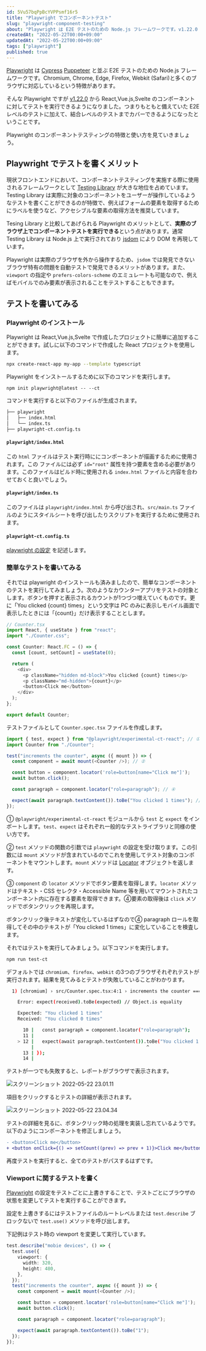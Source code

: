 ```yaml
---
id: 5Vu57bqPpBcYVPPsmf16r5
title: "Playwright でコンポーネントテスト"
slug: "playwright-component-testing"
about: "Playwright は E2E テストのための Node.js フレームワークです。v1.22.0 から React,Vue.js,Svelte のコンポーネントに対してテストを実行できるようになりました。つまりもともと備えていた E2E レベルのテストに加えて、結合レベルのテストまでカバーできるようになったということです。"
createdAt: "2022-05-22T00:00+09:00"
updatedAt: "2022-05-22T00:00+09:00"
tags: ["playwright"]
published: true
---
```

[Playwright](https://playwright.dev/) は [Cypress](https://www.cypress.io/) [Puppeteer](https://pptr.dev/) と並ぶ E2E テストのための Node.js フレームワークです。Chromium, Chrome, Edge, Firefox, Webkit (Safari)と多くのブラウザに対応しているという特徴があります。

そんな Playwright ですが [v1.22.0](https://github.com/microsoft/playwright/releases/tag/v1.22.0) から React,Vue.js,Svelte のコンポーネントに対してテストを実行できるようになりました。つまりもともと備えていた E2E レベルのテストに加えて、結合レベルのテストまでカバーできるようになったということです。

Playwright のコンポーネントテスティングの特徴と使い方を見ていきましょう。

## Playwright でテストを書くメリット

現状フロントエンドにおいて、コンポーネントテスティングを実施する際に使用されるフレームワークとして [Testing Library](https://testing-library.com/) が大きな地位を占めています。Testing Library は実際に対象のコンポーネントをユーザーが操作しているようなテストを書くことができるのが特徴で、例えばフォームの要素を取得するためにラベルを使うなど、アクセシブルな要素の取得方法を推奨しています。

Tesing Library と比較してあげられる Playwright のメリットとして、**実際のブラウザ上でコンポーネントテストを実行できる**という点があります。通常 Testing Library は Node.js 上で実行されており [jsdom](https://github.com/jsdom/jsdom) により DOM を再現しています。

Playwright は実際のブラウザを外から操作するため、`jsdom` では発見できないブラウザ特有の問題を自動テストで発見できるメリットがあります。また、`viewport` の指定や `prefers-colors-scheme` のエミュレートも可能なので、例えばモバイルでのみ要素が表示されることをテストすることもできます。

## テストを書いてみる

### Playwright のインストール

Playwright は React,Vue.js,Svelte で作成したプロジェクトに簡単に追加することができます。試しに以下のコマンドで作成した React プロジェクトを使用します。

```sh
npx create-react-app my-app --template typescript
```

Playwright をインストールするために以下のコマンドを実行します。

```hsh
npm init playwright@latest -- --ct
```

コマンドを実行すると以下のファイルが生成されます。

```sh
├── playwright
│   ├── index.html
│   └── index.ts
├── playwright-ct.config.ts
```

#### `playwright/index.html`

この `html` ファイルはテスト実行時ににコンポーネントが描画するために使用されます。この ファイルには必ず `id="root"` 属性を持つ要素を含める必要があります。このファイルはビルド時に使用される `index.html` ファイルと内容を合わせておくと良いでしょう。

#### `playwright/index.ts`

このファイルは `playwright/index.html` から呼び出され、`src/main.ts` ファイルのようにスタイルシートを呼び出したりスクリプトを実行するために使用されます。

#### `playwright-ct.config.ts`

[playwright の設定](https://playwright.dev/docs/test-configuration) を記述します。

### 簡単なテストを書いてみる

それでは playwright のインストールも済みましたので、簡単なコンポーネントのテストを実行してみましょう。次のようなカウンターアプリをテストの対象とします。ボタンを押すと表示されるカウントが1つづつ増えていくものです。更に「You clicked {count} times」という文字は PC のみに表示しモバイル画面で表示したときには「{count}」だけ表示することとします。

```ts
// Counter.tsx
import React, { useState } from "react";
import "./Counter.css";

const Counter: React.FC = () => {
  const [count, setCount] = useState(0);

  return (
    <div>
      <p className="hidden md-block">You clicked {count} times</p>
      <p className="md-hidden">{count}</p>
      <button>Click me</button>
    </div>
  );
};

export default Counter;
```

テストファイルとして `Counter.spec.tsx` ファイルを作成します。

```ts
import { test, expect } from "@playwright/experimental-ct-react"; // ①
import Counter from "./Counter";

test("increments the counter", async ({ mount }) => {
  const component = await mount(<Counter />); // ②

  const button = component.locator('role=button[name="Click me"]');
  await button.click();

  const paragraph = component.locator("role=paragraph"); // ④

  expect(await paragraph.textContent()).toBe("You clicked 1 times"); // ⑤
});
```

① `@playwright/experimental-ct-react` モジュールから `test` と `expect` をインポートします。`test`、`expect` はそれぞれ一般的なテストライブラリと同様の使い方です。

② `test` メソッドの関数の引数では `playwright` の設定を受け取ります。この引数には `mount` メソッドが含まれているのでこれを使用してテスト対象のコンポーネントをマウントします。`mount` メソッドは [Locator](https://playwright.dev/docs/locators) オブジェクトを返します。

③ `component` の `locator` メソッドでボタン要素を取得します。`locator` メソッドはテキスト・CSS セレクタ・Accessible Name 等を用いてマウントされたコンポーネント内に存在する要素を取得できます。④要素の取得後は `click` メソッドでボタンクリックを再現します。

ボタンクリック後テキストが変化しているはずなので④ paragraph ロールを取得してその中のテキストが「You clicked 1 times」に変化していることを検査します。

それではテストを実行してみましょう。以下コマンドを実行します。

```sh
npm run test-ct
```

デフォルトでは `chromium`、`firefox`、`webkit` の3つのブラウザそれぞれテストが実行されます。結果を見てみるとテストが失敗していることがわかります。

```sh
  1) [chromium] › src/Counter.spec.tsx:4:1 › increments the counter ================================

    Error: expect(received).toBe(expected) // Object.is equality

    Expected: "You clicked 1 times"
    Received: "You clicked 0 times"

      10 |   const paragraph = component.locator("role=paragraph");
      11 |
    > 12 |   expect(await paragraph.textContent()).toBe("You clicked 1 times");
         |                                         ^
      13 | });
      14 |
```

テストが一つでも失敗すると、レポートがブラウザで表示されます。

![スクリーンショット 2022-05-22 23.01.11](//images.ctfassets.net/in6v9lxmm5c8/4cS8CXGWktxul0R7bY2SSc/c56358603c9475f7ca7262d59aff1520/____________________________2022-05-22_23.01.11.png)

項目をクリックするとテストの詳細が表示されます。

![スクリーンショット 2022-05-22 23.04.34](//images.ctfassets.net/in6v9lxmm5c8/61ikLOeMroVlrHG1IR5N27/bd32dcee9f2e749249efe1820bea7a6e/____________________________2022-05-22_23.04.34.png)

テストの詳細を見るに、ボタンクリック時の処理を実装し忘れているようです。以下のようにコンポーネントを修正しましょう。

```diff
- <button>Click me</button>
+ <button onClick={() => setCount((prev) => prev + 1)}>Click me</button>
```

再度テストを実行すると、全てのテストがパスするはずです。

### Viewport に関するテストを書く

[Playwright](https://playwright.dev/docs/test-configuration) の設定をテストごとに上書きすることで、テストごとにブラウザの状態を変更してテストを実行することができます。

設定を上書きするにはテストファイルのルートレベルまたは `test.describe` ブロックないで `test.use()` メソッドを呼び出します。

下記例はテスト時の viewport を変更して実行しています。

```ts
test.describe("mobie devices", () => {
  test.use({
    viewport: {
      width: 320,
      height: 480,
    },
  });
  test("increments the counter", async ({ mount }) => {
    const component = await mount(<Counter />);

    const button = component.locator('role=button[name="Click me"]');
    await button.click();

    const paragraph = component.locator("role=paragraph");

    expect(await paragraph.textContent()).toBe("1");
  });
});
```

